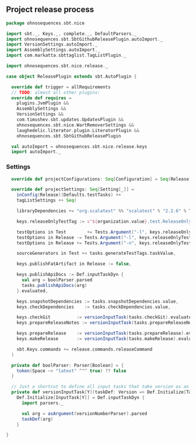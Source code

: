 ## Project release process



```scala
package ohnosequences.sbt.nice

import sbt._, Keys._, complete._, DefaultParsers._
import ohnosequences.sbt.SbtGithubReleasePlugin.autoImport._
import VersionSettings.autoImport._
import AssemblySettings.autoImport._
import com.markatta.sbttaglist.TagListPlugin._

import ohnosequences.sbt.nice.release._

case object ReleasePlugin extends sbt.AutoPlugin {

  override def trigger = allRequirements
  // TODO: almost all other plugins:
  override def requires =
    plugins.JvmPlugin &&
    AssemblySettings &&
    VersionSettings &&
    com.timushev.sbt.updates.UpdatesPlugin &&
    ohnosequences.sbt.nice.WartRemoverSettings &&
    laughedelic.literator.plugin.LiteratorPlugin &&
    ohnosequences.sbt.SbtGithubReleasePlugin

  val autoImport = ohnosequences.sbt.nice.release.keys
  import autoImport._
```

### Settings

```scala
  override def projectConfigurations: Seq[Configuration] = Seq(Release)

  override def projectSettings: Seq[Setting[_]] =
    inConfig(Release)(Defaults.testTasks) ++
    tagListSettings ++ Seq(

    libraryDependencies += "org.scalatest" %% "scalatest" % "2.2.6" % Test,

    keys.releaseOnlyTestTag := s"${organization.value}.test.ReleaseOnlyTest",

    testOptions in Test        += Tests.Argument("-l", keys.releaseOnlyTestTag.value),
    testOptions in Release -= Tests.Argument("-l", keys.releaseOnlyTestTag.value),
    testOptions in Release += Tests.Argument("-n", keys.releaseOnlyTestTag.value),

    sourceGenerators in Test += tasks.generateTestTags.taskValue,

    keys.publishFatArtifact in Release := false,

    keys.publishApiDocs := Def.inputTaskDyn {
      val arg = boolParser.parsed
      tasks.publishApiDocs(arg)
    }.evaluated,

    keys.snapshotDependencies := tasks.snapshotDependencies.value,
    keys.checkDependencies    := tasks.checkDependencies.value,

    keys.checkGit          := versionInputTask(tasks.checkGit).evaluated,
    keys.prepareReleaseNotes := versionInputTask(tasks.prepareReleaseNotes).evaluated,

    keys.prepareRelease    := versionInputTask(tasks.prepareRelease).evaluated,
    keys.makeRelease       := versionInputTask(tasks.makeRelease).evaluated,

    sbt.Keys.commands += release.commands.releaseCommand
  )

  private def boolParser: Parser[Boolean] = {
    token(Space ~> "latest" ^^^ true) ?? false
  }

  // Just a shortcut to define all input tasks that take version as an argument
  private def versionInputTask[Y](taskDef: Version => Def.Initialize[Task[Y]]):
    Def.Initialize[InputTask[Y]] = Def.inputTaskDyn {
      import parsers._

      val arg = asArgument(versionNumberParser).parsed
      taskDef(arg)
    }

}

```




[main/scala/AssemblySettings.scala]: AssemblySettings.scala.md
[main/scala/Git.scala]: Git.scala.md
[main/scala/JavaOnlySettings.scala]: JavaOnlySettings.scala.md
[main/scala/MetadataSettings.scala]: MetadataSettings.scala.md
[main/scala/package.scala]: package.scala.md
[main/scala/release/commands.scala]: release/commands.scala.md
[main/scala/release/keys.scala]: release/keys.scala.md
[main/scala/release/parsers.scala]: release/parsers.scala.md
[main/scala/release/tasks.scala]: release/tasks.scala.md
[main/scala/ReleasePlugin.scala]: ReleasePlugin.scala.md
[main/scala/ResolverSettings.scala]: ResolverSettings.scala.md
[main/scala/ScalaSettings.scala]: ScalaSettings.scala.md
[main/scala/StatikaBundleSettings.scala]: StatikaBundleSettings.scala.md
[main/scala/Version.scala]: Version.scala.md
[main/scala/VersionSettings.scala]: VersionSettings.scala.md
[main/scala/WartRemoverSettings.scala]: WartRemoverSettings.scala.md